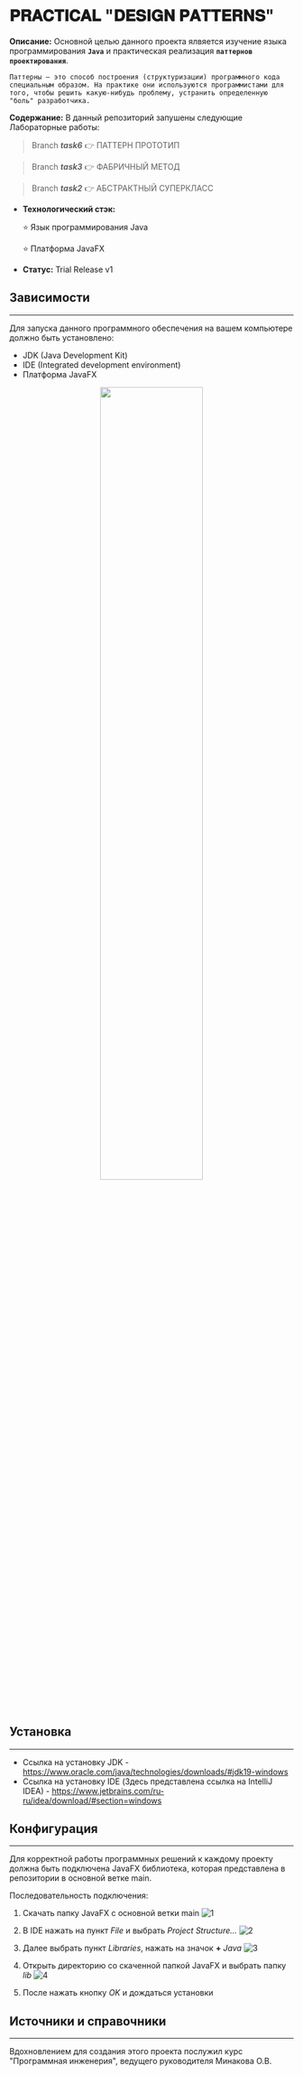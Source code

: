 # 𝐏𝐑𝐀𝐂𝐓𝐈𝐂𝐀𝐋 "𝐃𝐄𝐒𝐈𝐆𝐍 𝐏𝐀𝐓𝐓𝐄𝐑𝐍𝐒"

**Описание:** Основной целью данного проекта ялвяется изучение языка программирования __`Java`__ и практическая реализация __`паттернов проектирования`__.
    
    Паттерны — это способ построения (структуризации) программного кода специальным образом. На практике они используются программистами для того, чтобы решить какую-нибудь проблему, устранить определенную "боль" разработчика.


**Содержание:** В данный репозиторий запушены следующие Лабораторные работы:

> Branch __*task6*__ :point_right: ПАТТЕРН ПРОТОТИП

> Branch __*task3*__ :point_right: ФАБРИЧНЫЙ МЕТОД

> Branch __*task2*__ :point_right: АБСТРАКТНЫЙ СУПЕРКЛАСС

+ **Технологический стэк:**
  
  :star: Язык программирования Java

  :star: Платформа JavaFX

+ **Статус:** Trial Release v1


## Зависимости
_____
Для запуска данного программного обеспечения на вашем компьютере должно быть установлено:

+ JDK (Java Development Kit)
+ IDE (Integrated development environment)
+ Платформа JavaFX
<p align="center" width="100%">
    <img width="60%" src="https://cdn.javarush.com/images/article/6a2182c9-c676-4372-bc7e-630ef73648bf/512.webp">
</p>

## Установка
_____
+ Ссылка на установку JDK - https://www.oracle.com/java/technologies/downloads/#jdk19-windows
+ Ссылка на установку IDE (Здесь представлена ссылка на IntelliJ IDEA) - https://www.jetbrains.com/ru-ru/idea/download/#section=windows

## Конфигурация
_____
Для корректной работы программных решений к каждому проекту должна быть подключена JavaFX библиотека, которая представлена в репозитории в основной ветке main.

Последовательность подключения:

1. Скачать папку JavaFX с основной ветки main
![1](https://user-images.githubusercontent.com/120776560/208496282-715be327-5e02-461e-8228-3794d5bd7166.jpg)


2. В IDE нажать на пункт *File* и выбрать *Project Structure...*
![2](https://user-images.githubusercontent.com/120776560/208496735-8fddba6a-1215-4b16-b406-2b4298188353.jpg)


3. Далее выбрать пункт *Libraries*, нажать на значок **+** *Java*
![3](https://user-images.githubusercontent.com/120776560/208496874-3982c905-98bf-49ac-8313-e829dedb8ea8.jpg)


4. Открыть директорию со скаченной папкой JavaFX и выбрать папку *lib*
![4](https://user-images.githubusercontent.com/120776560/208496630-81bfef9c-f015-4171-95a3-16d3b19aadac.jpg)


5. После нажать кнопку *OK* и дождаться установки 

## Источники и справочники
_____
Вдохновлением для создания этого проекта послужил курс "Программная инженерия", ведущего руководителя Минакова О.В.
